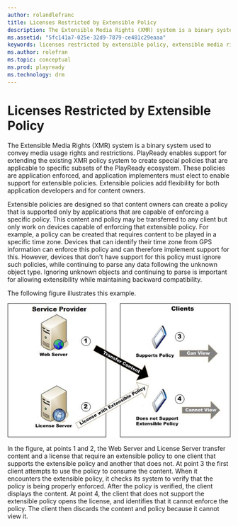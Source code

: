 ```yaml
---
author: rolandlefranc
title: Licenses Restricted by Extensible Policy
description: The Extensible Media Rights (XMR) system is a binary system used to convey media usage rights and restrictions.
ms.assetid: "5fc141a7-025e-32d9-7879-ce481c29eaaa"
keywords: licenses restricted by extensible policy, extensible media rights
ms.author: rolefran
ms.topic: conceptual
ms.prod: playready
ms.technology: drm
---
```



# Licenses Restricted by Extensible Policy


The Extensible Media Rights (XMR) system is a binary system used to convey media usage rights and restrictions. PlayReady enables support for extending the existing XMR policy system to create special policies that are applicable to specific subsets of the PlayReady ecosystem. These policies are application enforced, and application implementers must elect to enable support for extensible policies. Extensible policies add flexibility for both application developers and for content owners.


Extensible policies are designed so that content owners can create a policy that is supported only by applications that are capable of enforcing a specific policy. This content and policy may be transferred to any client but only work on devices capable of enforcing that extensible policy. For example, a policy can be created that requires content to be played in a specific time zone. Devices that can identify their time zone from GPS information can enforce this policy and can therefore implement support for this. However, devices that don't have support for this policy must ignore such policies, while continuing to parse any data following the unknown object type. Ignoring unknown objects and continuing to parse is important for allowing extensibility while maintaining backward compatibility.


The following figure illustrates this example.


![Extensible Policy](../images/image26_15.jpg)


In the figure, at points 1 and 2, the Web Server and License Server transfer content and a license that require an extensible policy to one client that supports the extensible policy and another that does not. At point 3 the first client attempts to use the policy to consume the content. When it encounters the extensible policy, it checks its system to verify that the policy is being properly enforced. After the policy is verified, the client displays the content. At point 4, the client that does not support the extensible policy opens the license, and identifies that it cannot enforce the policy. The client then discards the content and policy because it cannot view it.

